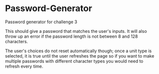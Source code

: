 # Password-Generator
Password generator for challenge 3

This should give a password that matches the user's inputs. It will also throw up an error if the password length is not between 8 and 128 characters.

The user's choices do not reset automatically though; once a unit type is selected, it is true until the user refreshes the page so if you want to make multiple passwords with different character types you would need to refresh every time.